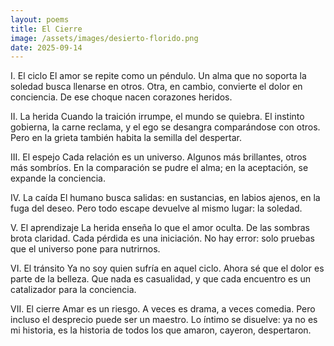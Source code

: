 ```yaml
---
layout: poems
title: El Cierre
image: /assets/images/desierto-florido.png
date: 2025-09-14
---
```


I. El ciclo
El amor se repite como un péndulo.
Un alma que no soporta la soledad busca llenarse en otros.
Otra, en cambio, convierte el dolor en conciencia.
De ese choque nacen corazones heridos.

II. La herida
Cuando la traición irrumpe, el mundo se quiebra.
El instinto gobierna, la carne reclama,
y el ego se desangra comparándose con otros.
Pero en la grieta también habita la semilla del despertar.

III. El espejo
Cada relación es un universo.
Algunos más brillantes, otros más sombríos.
En la comparación se pudre el alma;
en la aceptación, se expande la conciencia.

IV. La caída
El humano busca salidas:
en sustancias, en labios ajenos,
en la fuga del deseo.
Pero todo escape devuelve al mismo lugar:
la soledad.

V. El aprendizaje
La herida enseña lo que el amor oculta.
De las sombras brota claridad.
Cada pérdida es una iniciación.
No hay error: solo pruebas que el universo pone para nutrirnos.

VI. El tránsito
Ya no soy quien sufría en aquel ciclo.
Ahora sé que el dolor es parte de la belleza.
Que nada es casualidad,
y que cada encuentro es un catalizador para la conciencia.

VII. El cierre
Amar es un riesgo.
A veces es drama, a veces comedia.
Pero incluso el desprecio puede ser un maestro.
Lo íntimo se disuelve:
ya no es mi historia,
es la historia de todos los que amaron,
cayeron, despertaron.

